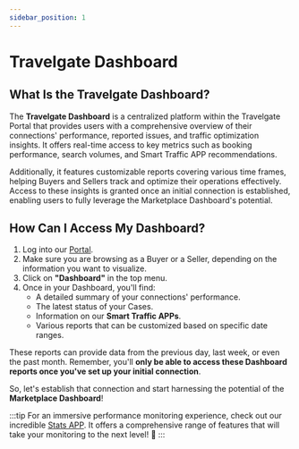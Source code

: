 ```yaml
---
sidebar_position: 1
---
```


# Travelgate Dashboard

## What Is the Travelgate Dashboard? 
The **Travelgate Dashboard** is a centralized platform within the Travelgate Portal that provides users with a comprehensive overview of their connections' performance, reported issues, and traffic optimization insights. It offers real-time access to key metrics such as booking performance, search volumes, and Smart Traffic APP recommendations.

Additionally, it features customizable reports covering various time frames, helping Buyers and Sellers track and optimize their operations effectively. Access to these insights is granted once an initial connection is established, enabling users to fully leverage the Marketplace Dashboard's potential. 

## How Can I Access My Dashboard? 
1. Log into our [Portal](https://www.travelgate.com/).
2. Make sure you are browsing as a Buyer or a Seller, depending on the information you want to visualize.
3. Click on **"Dashboard"** in the top menu.
4. Once in your Dashboard, you'll find:
   - A detailed summary of your connections' performance.
   - The latest status of your Cases.
   - Information on our **Smart Traffic APPs**.
   - Various reports that can be customized based on specific date ranges.

These reports can provide data from the previous day, last week, or even the past month. Remember, you'll **only be able to access these Dashboard reports once you've set up your initial connection**.

So, let's establish that connection and start harnessing the potential of the **Marketplace Dashboard**!

:::tip
For an immersive performance monitoring experience, check out our incredible [Stats APP](https://app.travelgate.com/stats). It offers a comprehensive range of features that will take your monitoring to the next level! 🚀
:::
